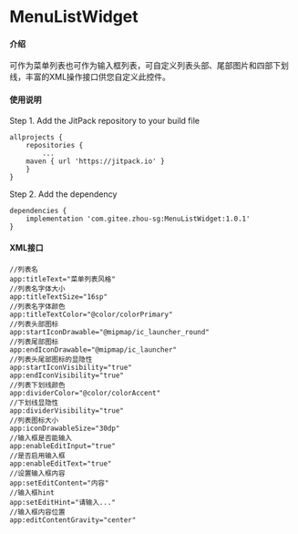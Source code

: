 # MenuListWidget

#### 介绍
可作为菜单列表也可作为输入框列表，可自定义列表头部、尾部图片和四部下划线，丰富的XML操作接口供您自定义此控件。

#### 使用说明

Step 1. Add the JitPack repository to your build file

```
allprojects {
    repositories {
        ...
	maven { url 'https://jitpack.io' }
    }
}
```

	
Step 2. Add the dependency

```
dependencies {
    implementation 'com.gitee.zhou-sg:MenuListWidget:1.0.1'
}
```

	

#### XML接口

```
//列表名
app:titleText="菜单列表风格"
//列表名字体大小
app:titleTextSize="16sp"
//列表名字体颜色
app:titleTextColor="@color/colorPrimary"
//列表头部图标
app:startIconDrawable="@mipmap/ic_launcher_round"
//列表尾部图标
app:endIconDrawable="@mipmap/ic_launcher"
//列表头尾部图标的显隐性
app:startIconVisibility="true"
app:endIconVisibility="true"
//列表下划线颜色
app:dividerColor="@color/colorAccent"
//下划线显隐性
app:dividerVisibility="true"
//列表图标大小
app:iconDrawableSize="30dp"
//输入框是否能输入
app:enableEditInput="true"
//是否启用输入框
app:enableEditText="true"
//设置输入框内容
app:setEditContent="内容"
//输入框hint
app:setEditHint="请输入..."
//输入框内容位置
app:editContentGravity="center"
```
